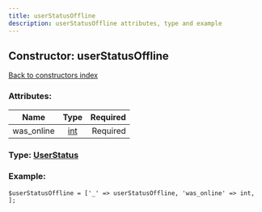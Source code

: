 ```yaml
---
title: userStatusOffline
description: userStatusOffline attributes, type and example
---
```

## Constructor: userStatusOffline  
[Back to constructors index](index.md)



### Attributes:

| Name     |    Type       | Required |
|----------|:-------------:|---------:|
|was\_online|[int](../types/int.md) | Required|



### Type: [UserStatus](../types/UserStatus.md)


### Example:

```
$userStatusOffline = ['_' => userStatusOffline, 'was_online' => int, ];
```